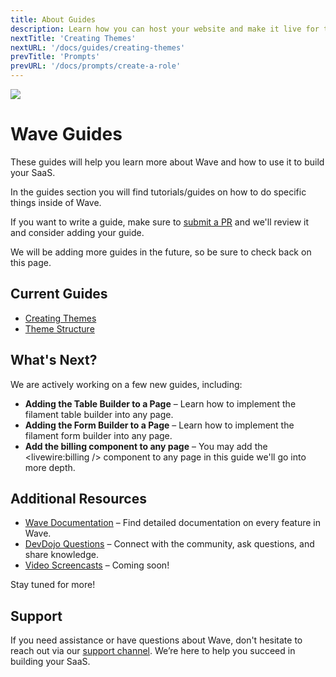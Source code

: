 ```yaml
---
title: About Guides
description: Learn how you can host your website and make it live for the world to see.
nextTitle: 'Creating Themes'
nextURL: '/docs/guides/creating-themes'
prevTitle: 'Prompts'
prevURL: '/docs/prompts/create-a-role' 
---
```



<div class="flex items-stretch p-5 mb-12 border rounded-md border-neutral-200 dark:border-neutral-700 md:mb5">
   <img class="hidden w-auto h-12 my-0 mr-5 md:h-20 md:block" src="https://cdn.devdojo.com/images/august2024/user-guide.png" />
   <div class="flex flex-col items-start justify-center h-100">
      <h1 class="mb-0 text-base md:text-3xl">Wave Guides</h1>
      <p class="my-1">These guides will help you learn more about Wave and how to use it to build your SaaS.</p>
   </div>
</div>

In the guides section you will find tutorials/guides on how to do specific things inside of Wave. 

If you want to write a guide, make sure to <a href="https://github.com/thedevdojo/wave-website" target="_blank">submit a PR</a> and we'll review it and consider adding your guide.

We will be adding more guides in the future, so be sure to check back on this page.

## Current Guides

 - <a href="{ url('/docs/guides/creating-themes') }">Creating Themes</a>
 - <a href="{ url('/docs/guides/theme-structure') }">Theme Structure</a>

## What's Next?

We are actively working on a few new guides, including:

- **Adding the Table Builder to a Page** – Learn how to implement the filament table builder into any page.
- **Adding the Form Builder to a Page** – Learn how to implement the filament form builder into any page.
- **Add the billing component to any page** – You may add the <livewire:billing /> component to any page in this guide we'll go into more depth.
  
## Additional Resources

- <a href="{ url('/docs') }">Wave Documentation</a> – Find detailed documentation on every feature in Wave.
- <a href="https://devdojo.com/questions" target="_blank">DevDojo Questions</a> – Connect with the community, ask questions, and share knowledge.
- <a href="https://devdojo.com/wave/screencasts" target="_blank">Video Screencasts</a> – Coming soon!
  
Stay tuned for more!

## Support

If you need assistance or have questions about Wave, don't hesitate to reach out via our [support channel](https://devdojo.com/help). We’re here to help you succeed in building your SaaS.